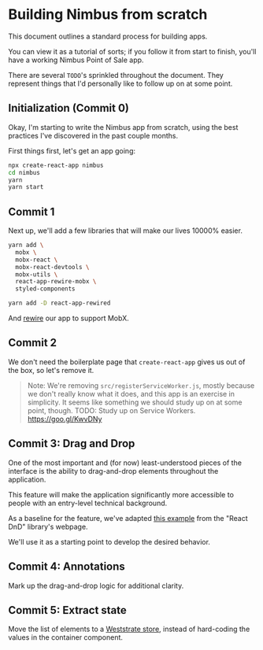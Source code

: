 # Building Nimbus from scratch

This document outlines a standard process for building apps.

You can view it as a tutorial of sorts;
if you follow it from start to finish,
you'll have a working Nimbus Point of Sale app.

There are several `TODO`'s sprinkled throughout the document.
They represent things that I'd personally like to follow up on at some point.

## Initialization (Commit 0)

Okay, I'm starting to write the Nimbus app from scratch,
using the best practices I've discovered in the past couple months.

First things first, let's get an app going:

```bash
npx create-react-app nimbus
cd nimbus
yarn
yarn start
```

## Commit 1

Next up, we'll add a few libraries that will make our lives 10000% easier.

```bash
yarn add \
  mobx \
  mobx-react \
  mobx-react-devtools \
  mobx-utils \
  react-app-rewire-mobx \
  styled-components

yarn add -D react-app-rewired
```

And [rewire] our app to support MobX.

[rewire]: https://github.com/timarney/react-app-rewired/tree/master/packages/react-app-rewire-mobx

## Commit 2

We don't need the boilerplate page
that `create-react-app` gives us out of the box,
so let's remove it.

> Note: We're removing `src/registerServiceWorker.js`,
> mostly because we don't really know what it does,
> and this app is an exercise in simplicity.
> It seems like something we should study up on at some point, though.
> TODO: Study up on Service Workers. https://goo.gl/KwvDNy

## Commit 3: Drag and Drop

One of the most important and (for now) least-understood pieces of the interface
is the ability to drag-and-drop elements throughout the application.

This feature will make the application significantly more accessible
to people with an entry-level technical background.

As a baseline for the feature,
we've adapted [this example] from the "React DnD" library's webpage.

[this example]: https://react-dnd.github.io/react-dnd/examples-sortable-cancel-on-drop-outside.html

We'll use it as a starting point to develop the desired behavior.

## Commit 4: Annotations

Mark up the drag-and-drop logic for additional clarity.

## Commit 5: Extract state

Move the list of elements to a [Weststrate store],
instead of hard-coding the values in the container component.

[Weststrate store]: https://hackernoon.com/how-to-decouple-state-and-ui-a-k-a-you-dont-need-componentwillmount-cc90b787aa37
